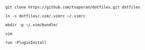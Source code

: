 ```git clone https://github.com/tsoporan/dotfiles.git dotfiles```

```ln -s dotfiles/.vim/.vimrc ~/.vimrc```

```mkdir -p ~/.vim/bundle/```

```vim```

```run :PluginInstall```
